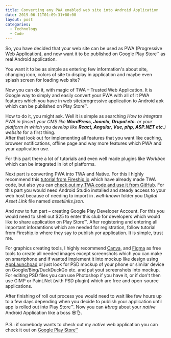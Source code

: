 ```yaml
---
title: Converting any PWA enabled web site into Android Application
date: 2019-06-11T01:09:31+00:00
layout: post
categories:
  - Technology
  - Code
---
```

So, you have decided that your web site can be used as PWA (Progressive Web Application), and now want it to be published on Google Play Store™ as real Android application.

You want it to be as simple as entering few information's about site, changing icon, colors of site to display in application and maybe even splash screen for loading web site?

Now you can do it, with magic of TWA – Trusted Web Application. It is Google way to simply and easily convert your PWA with all of it PWA features which you have in web site/progressive application to Android apk which can be published on Play Store™.

How to do it, you might ask. Well it is simple as searching _How to integrate PWA in (insert your CMS like_ **_WordPress, Joomla, Drupal etc._** _or your platform in which you develop like_ **_React, Angular, Vue, php, ASP.NET etc._**_) website_ for a first thing.  
After that look out for implementing all features that you want like caching, browser notifications, offline page and way more features which PWA and your application use.

For this part there a lot of tutorials and even well made plugins like _Workbox_ which can be integrated in lot of platforms.

Next part is converting PWA into TWA and Native. For this I highly recommend this [tutorial from Fireship.io](https://fireship.io/lessons/pwa-to-play-store/) which have already made TWA code, but also you can [check out my TWA code and use it from GitHub](https://github.com/idzan/idzan-twa). For this part you would need Android Studio installed and steady access to your web host because of needing to import in _.well-known_ folder you _Digital Asset Link_ file named _assetlinks.json_.

And now to fun part – creating Google Play Developer Account. For this you would need to shell out $25 to enter this club for developers which would like to share application on Play Store™. After registering and entering all important inforamtions which are needed for registration, follow tutorial from Fireship.io where they say to publish yor application. It is simple, trust me.

For graphics creating tools, I highly recommend [Canva](https://canva.com), and [Figma](https://figma.com) as free tools to create all needed images except screenshots which you can make on smartphone and if wanted implement it into mockup like design using [AppLaunchpad](https://theapplaunchpad.com) or just look for PSD mockup of your phone or similar device on Google/Bing/DuckDuckGo etc. and put yout screenshots into mockup. For editing PSD files you can use Photoshop if you have it, or if don't then use GIMP or Paint.Net (with PSD plugin) which are free and open-source applications.

After finishing of roll out process you would need to wait like few hours up to a few days depending when you decide to publish your application until app is rolled out into Play Store™. Now you can _#brag_ about your _native_ Android Application like a boss 😎👌.

P.S.: if somebody wants to check out my _native_ web application you can check it out on [Google Play Store&#x2122;](https://play.google.com/store/apps/details?id=marko.idzan.twa)